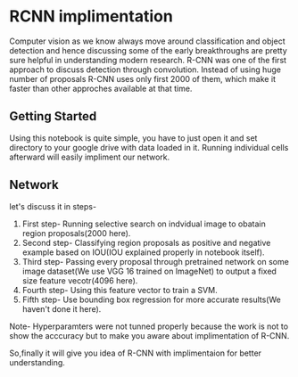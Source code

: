 # RCNN implimentation

Computer vision as we know always move around classification and object detection and hence discussing some of the early breakthroughs are pretty sure helpful in understanding modern research. R-CNN was one of the first approach to discuss detection through convolution. Instead of using huge number of proposals R-CNN uses only first 2000 of them, which make it faster than other approches available at that time. 

## Getting Started

Using this notebook is quite simple, you have to just open it and set directory to your google drive with data loaded in it. Running individual cells afterward will easily impliment our network.

## Network

let's discuss it in steps-
1. First step- Running selective search on indvidual image to obatain region proposals(2000 here).
2. Second step- Classifying region proposals as positive and negative example based on IOU(IOU explained properly in notebook itself).
3. Third step- Passing every proposal through pretrained network on some image dataset(We use VGG 16 trained on ImageNet) to output a fixed size feature vecotr(4096 here).
4. Fourth step- Using this feature vector to train a SVM.
5. Fifth step- Use bounding box regression for more accurate results(We haven't done it here).

Note- Hyperparamters were not tunned properly because the work is not to show the acccuracy but to make you aware about implimentation of R-CNN. 

So,finally it will give you idea of R-CNN with implimentaion for better understanding.
